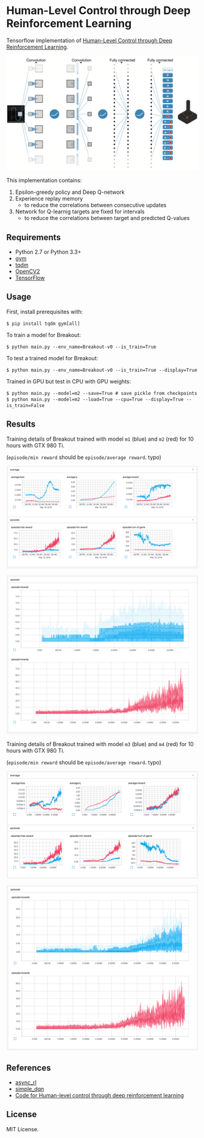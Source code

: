 # Human-Level Control through Deep Reinforcement Learning

Tensorflow implementation of [Human-Level Control through Deep Reinforcement Learning](http://home.uchicago.edu/~arij/journalclub/papers/2015_Mnih_et_al.pdf).

![model](assets/model.png)

This implementation contains:

1. Epsilon-greedy policy and Deep Q-network
2. Experience replay memory
    - to reduce the correlations between consecutive updates
3. Network for Q-learnig targets are fixed for intervals
    - to reduce the correlations between target and predicted Q-values


## Requirements

- Python 2.7 or Python 3.3+
- [gym](https://github.com/openai/gym)
- [tqdm](https://github.com/tqdm/tqdm)
- [OpenCV2](http://opencv.org/)
- [TensorFlow](https://www.tensorflow.org/)


## Usage

First, install prerequisites with:

    $ pip install tqdm gym[all]

To train a model for Breakout:

    $ python main.py --env_name=Breakout-v0 --is_train=True

To test a trained model for Breakout:

    $ python main.py --env_name=Breakout-v0 --is_train=True --display=True

Trained in GPU but test in CPU with GPU weights:

    $ python main.py --model=m2 --save=True # save pickle from checkpoints
    $ python main.py --model=m2 --load=True --cpu=True --display=True --is_train=False


## Results

Training details of Breakout trained with model `m1` (blue) and `m2` (red) for 10 hours with GTX 980 Ti.

(`episode/min reward` should be `episode/average reward`. typo)

![tensorboard](assets/tensorboard_160518_scalar1.png)

![tensorboard](assets/tensorboard_160518_histogram1.png)

Training details of Breakout trained with model `m3` (blue) and `m4` (red) for 10 hours with GTX 980 Ti.

(`episode/min reward` should be `episode/average reward`. typo)

![tensorboard](assets/tensorboard_160518_scalar2.png)

![tensorboard](assets/tensorboard_160518_histogram2.png)



## References

- [async_rl](https://github.com/muupan/async-rl)
- [simple_dqn](https://github.com/tambetm/simple_dqn.git)
- [Code for Human-level control through deep reinforcement learning](https://sites.google.com/a/deepmind.com/dqn/)


## License

MIT License.
